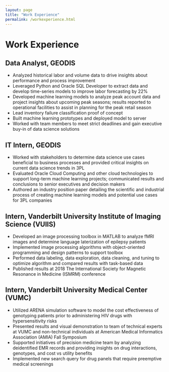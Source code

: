 ```yaml
---
layout: page
title: "Work Experience"
permalink: /workexperience.html
---
```


# Work Experience 

## Data Analyst, GEODIS

* Analyzed historical labor and volume data to drive insights about performance and process improvement
* Leveraged Python and Oracle SQL Developer to extract data and develop time-series models to improve labor forecasting by 22%
* Developed machine learning models to analyze peak account data and project insights about upcoming peak seasons; results reported to operational facilities to assist in planning for the peak retail season
* Lead inventory failure classification proof of concept
* Built machine learning prototypes and deployed model to server
* Worked with team members to meet strict deadlines and gain executive buy-in of data science solutions                                                                                                                              
## IT Intern, GEODIS

* Worked with stakeholders to determine data science use cases beneficial to business processes and provided critical insights on current data science trends in 3PL
* Evaluated Oracle Cloud Computing and other cloud technologies to support long-term machine learning projects; communicated results and conclusions to senior executives and decision makers
* Authored an industry position paper detailing the scientific and industrial process of creating machine learning models and potential use cases for 3PL companies

## Intern, Vanderbilt University Institute of Imaging Science (VUIIS)

* Developed an image processing toolbox in MATLAB to analyze fMRI images and determine language laterization of epilepsy patients
* Implemented image processing algorithms with object-oriented programming and design patterns to support toolbox
* Performed data labeling, data exploration, data cleaning, and tuning to optimize algorithm and compared results with task-based data
* Published results at 2018 The International Society for Magnetic Resonance in Medicine (ISMRM) conference

## Intern, Vanderbilt University Medical Center (VUMC)      

* Utilized ARENA simulation software to model the cost effectiveness of genotyping patients prior to administering HIV drugs with hypersensitivity risks
* Presented results and visual demonstration to team of technical experts at VUMC and non-technical individuals at American Medical Informatics Association (AMIA) Fall Symposium
* Supported initiatives of precision medicine team by analyzing deidentified EMR records and providing insights on drug interactions, genotypes, and cost vs utility benefits
* Implemented new search query for drug panels that require preemptive medical screenings
